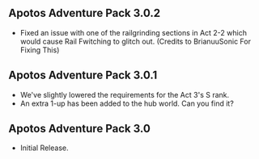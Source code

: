 ## Apotos Adventure Pack 3.0.2

- Fixed an issue with one of the railgrinding sections in Act 2-2 which would cause Rail Fwitching to glitch out. (Credits to BrianuuSonic For Fixing This)


## Apotos Adventure Pack 3.0.1

- We've slightly lowered the requirements for the Act 3's S rank.
- An extra 1-up has been added to the hub world. Can you find it?

## Apotos Adventure Pack 3.0

- Initial Release.